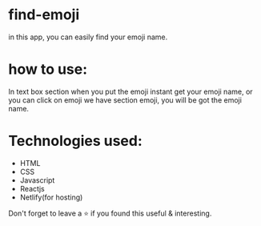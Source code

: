 # find-emoji
 in this app, you can easily find your emoji name.
 
# how to use:
 
 In text box  section when you put the emoji instant get your emoji name,  or you can click on emoji we have section emoji,  you will be got the emoji name.
  

# Technologies used:

   * HTML
   * CSS
   * Javascript
   * Reactjs
   * Netlify(for hosting)

Don't forget to leave a ⭐ if you found this useful & interesting. 
